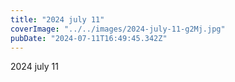 ```yaml
---
title: "2024 july 11"
coverImage: "../../images/2024-july-11-g2Mj.jpg"
pubDate: "2024-07-11T16:49:45.342Z"
---
```


2024 july 11
